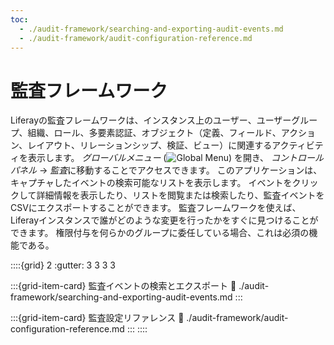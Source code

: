 ```yaml
---
toc:
  - ./audit-framework/searching-and-exporting-audit-events.md
  - ./audit-framework/audit-configuration-reference.md
---
```

# 監査フレームワーク

Liferayの監査フレームワークは、インスタンス上のユーザー、ユーザーグループ、組織、ロール、多要素認証、オブジェクト（定義、フィールド、アクション、レイアウト、リレーションシップ、検証、ビュー）に関連するアクティビティを表示します。 *グローバルメニュー* (![Global Menu](../images/icon-applications-menu.png)) を開き、 *コントロールパネル* &rarr; *監査*に移動することでアクセスできます。 このアプリケーションは、キャプチャしたイベントの検索可能なリストを表示します。 イベントをクリックして詳細情報を表示したり、リストを閲覧または検索したり、監査イベントをCSVにエクスポートすることができます。 監査フレームワークを使えば、Liferayインスタンスで誰がどのような変更を行ったかをすぐに見つけることができます。 権限付与を何らかのグループに委任している場合、これは必須の機能である。

::::{grid} 2
:gutter: 3 3 3 3

:::{grid-item-card} 監査イベントの検索とエクスポート
:link: ./audit-framework/searching-and-exporting-audit-events.md
:::

:::{grid-item-card} 監査設定リファレンス
:link: ./audit-framework/audit-configuration-reference.md
:::
::::
